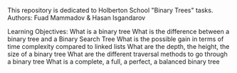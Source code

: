 This repository is dedicated to Holberton School "Binary Trees" tasks.
Authors: Fuad Mammadov & Hasan Isgandarov

Learning Objectives:
What is a binary tree
What is the difference between a binary tree and a Binary Search Tree
What is the possible gain in terms of time complexity compared to linked lists
What are the depth, the height, the size of a binary tree
What are the different traversal methods to go through a binary tree
What is a complete, a full, a perfect, a balanced binary tree
